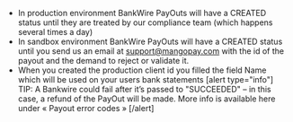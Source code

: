 * In production environment BankWire PayOuts will have a CREATED status until they are treated by our compliance team (which happens several times a day)
* In sandbox environment BankWire PayOuts will have a CREATED status until you send us an email at support@mangopay.com with the id of the payout and the demand to reject or validate it.
* When you created the production client id you filled the field Name which will be used on your users bank statements
[alert type="info"]
TIP: A Bankwire could fail after it’s passed to "SUCCEEDED" – in this case, a refund of the PayOut will be made. More info is available here under « Payout error codes »
[/alert]